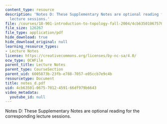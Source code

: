 ```yaml
---
content_type: resource
description: 'Notes D: These Supplementary Notes are optional reading for the corresponding
  lecture sessions.'
file: /courses/18-901-introduction-to-topology-fall-2004/4cb6350106757012459166df979b6643_notes_d.pdf
file_size: 126267
file_type: application/pdf
hide_download: true
hide_download_original: null
learning_resource_types:
- Lecture Notes
license: https://creativecommons.org/licenses/by-nc-sa/4.0/
ocw_type: OCWFile
parent_title: Lecture Notes
parent_type: CourseSection
parent_uid: 6005873b-23fb-e788-7057-e05ccb7e9c4b
resourcetype: Document
title: notes_d.pdf
uid: 4cb63501-0675-7012-4591-66df979b6643
video_metadata:
  youtube_id: null
---
```

Notes D: These Supplementary Notes are optional reading for the corresponding lecture sessions.